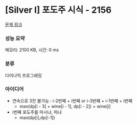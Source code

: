# [Silver I] 포도주 시식 - 2156 

[문제 링크](https://www.acmicpc.net/problem/2156) 

### 성능 요약

메모리: 2100 KB, 시간: 0 ms

### 분류

다이나믹 프로그래밍

### 아이디어

- 연속으로 3잔 불가능 : i-2번째 + i번째 or i-3번째 + i-1번째 + i번째
	- max(dp[i - 3] + wine[i - 1], dp[i - 2]) + wine[i]
- i번째 포도주를 마시냐, 마냐
	- max(dp[i],dp[i-1])
